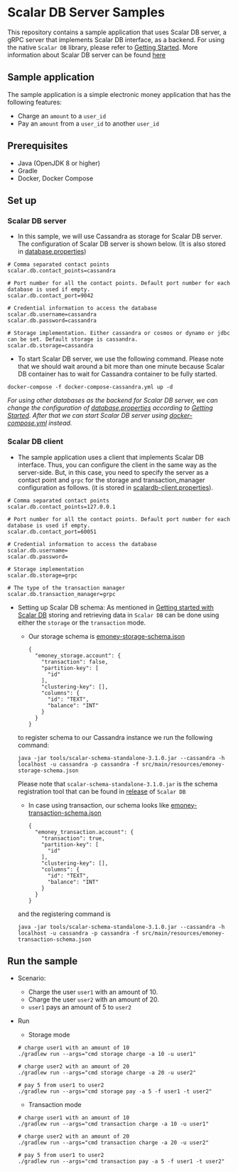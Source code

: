 # Scalar DB Server Samples
This repository contains a sample application that uses Scalar DB server, a gRPC server that implements Scalar DB interface, as a backend. For using the native `Scalar DB` library, please refer to [Getting Started](https://github.com/scalar-labs/scalardb/blob/master/docs/getting-started.md).
More information about Scalar DB server can be found [here](https://github.com/scalar-labs/scalardb/tree/master/docs/scalardb-server.md)

## Sample application
The sample application is a simple electronic money application that has the following features:
- Charge an `amount` to a `user_id`
- Pay an `amount` from a `user_id` to another `user_id`

## Prerequisites
- Java (OpenJDK 8 or higher)
- Gradle
- Docker, Docker Compose

## Set up
### Scalar DB server
- In this sample, we will use Cassandra as storage for Scalar DB server. The configuration of Scalar DB server is shown below. (It is also stored in [database.properties](./database.properties))
```
# Comma separated contact points
scalar.db.contact_points=cassandra

# Port number for all the contact points. Default port number for each database is used if empty.
scalar.db.contact_port=9042

# Credential information to access the database
scalar.db.username=cassandra
scalar.db.password=cassandra

# Storage implementation. Either cassandra or cosmos or dynamo or jdbc can be set. Default storage is cassandra.
scalar.db.storage=cassandra
```
- To start Scalar DB server, we use the following command. Please note that we should wait around a bit more than one minute because Scalar DB container has to wait for Cassandra container to be fully started.
```
docker-compose -f docker-compose-cassandra.yml up -d
```
*For using other databases as the backend for Scalar DB server, we can change the configuration of [database.properties](database.properties) according to [Getting Started](https://github.com/scalar-labs/scalardb/blob/master/docs/getting-started.md). After that we can start Scalar DB server using [docker-compose.yml](docker-compose.yml) instead.*

### Scalar DB client
- The sample application uses a client that implements Scalar DB interface. Thus, you can configure the client in the same way as the server-side. But, in this case, you need to specify the server as a contact point and `grpc` for the storage and transaction_manager configuration as follows. (it is stored in [scalardb-client.properties](scalardb-client.properties)).
```
# Comma separated contact points
scalar.db.contact_points=127.0.0.1

# Port number for all the contact points. Default port number for each database is used if empty.
scalar.db.contact_port=60051

# Credential information to access the database
scalar.db.username=
scalar.db.password=

# Storage implementation
scalar.db.storage=grpc

# The type of the transaction manager
scalar.db.transaction_manager=grpc
```
- Setting up Scalar DB schema: As mentioned in [Getting started with Scalar DB](https://github.com/scalar-labs/scalardb/blob/master/docs/getting-started-with-scalardb.md) storing and retrieving data in `Scalar DB` can be done using either the `storage` or the `transaction` mode.
    - Our storage schema is  [emoney-storage-schema.json](./src/main/resources/emoney-storage-schema.json)
      ```
      {
        "emoney_storage.account": {
          "transaction": false,
          "partition-key": [
            "id"
          ],
          "clustering-key": [],
          "columns": {
            "id": "TEXT",
            "balance": "INT"
          }
        }
      }
      ```
  to register schema to our Cassandra instance we run the following command:
    ```
    java -jar tools/scalar-schema-standalone-3.1.0.jar --cassandra -h localhost -u cassandra -p cassandra -f src/main/resources/emoney-storage-schema.json
    ```
  Please note that `scalar-schema-standalone-3.1.0.jar` is the schema registration tool that can be found in [release](https://github.com/scalar-labs/scalardb/releases) of `Scalar DB`

    - In case using transaction, our schema looks like [emoney-transaction-schema.json](src/main/resources/emoney-transaction-schema.json)
      ```
      {
        "emoney_transaction.account": {
          "transaction": true,
          "partition-key": [
            "id"
          ],
          "clustering-key": [],
          "columns": {
            "id": "TEXT",
            "balance": "INT"
          }
        }
      }
      ```
  and the registering command is
    ```
    java -jar tools/scalar-schema-standalone-3.1.0.jar --cassandra -h localhost -u cassandra -p cassandra -f src/main/resources/emoney-transaction-schema.json
    ```

## Run the sample
- Scenario:
    - Charge the user `user1` with an amount of 10.
    - Charge the user `user2` with an amount of 20.
    - `user1` pays an amount of 5 to `user2`

- Run
    - Storage mode
     ``` 
     # charge user1 with an amount of 10
     ./gradlew run --args="cmd storage charge -a 10 -u user1"
     
     # charge user2 with an amount of 20
     ./gradlew run --args="cmd storage charge -a 20 -u user2"
     
     # pay 5 from user1 to user2
     ./gradlew run --args="cmd storage pay -a 5 -f user1 -t user2"
     ```

    - Transaction mode
     ``` 
     # charge user1 with an amount of 10
     ./gradlew run --args="cmd transaction charge -a 10 -u user1"
     
     # charge user2 with an amount of 20
     ./gradlew run --args="cmd transaction charge -a 20 -u user2"
     
     # pay 5 from user1 to user2
     ./gradlew run --args="cmd transaction pay -a 5 -f user1 -t user2"
     ```
